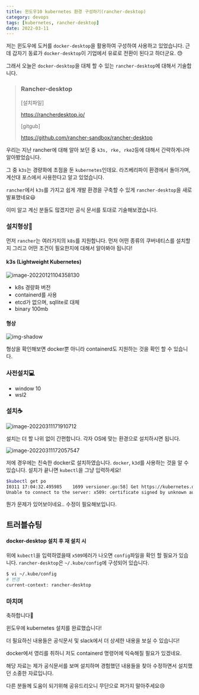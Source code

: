 ```yaml
---
title: 윈도우10 kubernetes 환경 구성하기(rancher-desktop)
category: devops
tags: [kubernetes, rancher-desktop]
date: 2022-03-11
---
```


저는 윈도우에 도커를 `docker-desktop`을 활용하여 구성하여 사용하고 있었습니다. 근데 갑자기 동료가 `docker-desktop`이 기업에서 유료로 전환이 된다고 하더군요. :sweat:

그래서 오늘은 `docker-desktop`을 대체 할 수 있는 `rancher-desktop`에 대해서 기술합니다.

> ### Rancher-desktop
>
> [설치파일]
>
> https://rancherdesktop.io/
>
> [gitgub]
>
> https://github.com/rancher-sandbox/rancher-desktop

우리는 지난 rancher에 대해 알아 보던 중 `k3s, rke, rke2`등에 대해서 간략하게나마 알아봤었습니다.

그 중 `k3s`는 경량화에 초점을 둔 `kubernetes`인데요. 라즈베리파이 환경에서 돌아가며, 계산대 포스에서 사용한다고 알고 있었습니다.

`rancher`에서 `k3s`를 가지고 쉽게 개발 환경을 구축할 수 있게 `rancher-desktop`을 새로 발표했네요:smiley:

이미 알고 계신 분들도 많겠지만 공식 문서를 토대로 기술해보겠습니다.

### 설치형상:memo:

먼저 `rancher`는 여러가지의 `k8s`를 지원합니다. 먼저 어떤 종류의 쿠버네티스를 설치할 지 그리고 어떤 조건이 필요한지에 대해서 알아봐야 됩니다!

#### k3s (Lightweight Kubernetes)

![image-20220121104358130](../../../assets/images/posts/2022-01-21-post-install-rke/image-20220121104358130.png)

- k8s 경량화 버전
- containerd를 사용
- etcd가 없으며, sqllite로 대체
- binary 100mb

#### 형상

![img-shadow](https://rancherdesktop.io/images/how-it-works-rancher-desktop.svg)

형상을 확인해보면 docker뿐 아니라 containerd도 지원하는 것을 확인 할 수 있습니다.

### 사전설치:computer:

- window 10
- wsl2

### 설치:coffee:

![image-20220311171910712](../../../assets/images/posts/2022-03-11-post-install-rancher-desktop/image-20220311171910712.png)

설치는 더 할 나위 없이 간편합니다. 각자 OS에 맞는 환경으로 설치하시면 됩니다.

![image-20220311172057547](../../../assets/images/posts/2022-03-11-post-install-rancher-desktop/image-20220311172057547.png)

저에 경우에는 친숙한 docker로 설치하였습니다. `docker`, `k3d`를 사용하는 것을 알 수 있습니다. 설치가 끝나면 `kubectl`을 그냥 입력하세요!

```bash
$kubectl get po
I0311 17:04:32.495985    1699 versioner.go:58] Get https://kubernetes.docker.internal:6443/version?timeout=5s: x509: certificate signed by unknown authority
Unable to connect to the server: x509: certificate signed by unknown authority
```

뭔가 문제가 있어보이네요.. 수정이 필요해보입니다.

## 트러블슈팅

#### docker-desktop 설치 후 재 설치 시

위에 `kubectl`을 입력하였을때 `x509`에러가 나오면 `config`파일을 확인 할 필요가 있습니다. `rancher-desktop`은 `~/.kube/config`에 구성되어 있습니다.

```bash
$ vi ~/.kube/config
# 변경
current-context: rancher-desktop
```

### 마치며

축하합니다:tada:

윈도우에 kubernetes 설치를 완료했습니다!

더 필요하신 내용들은 공식문서 및 slack에서 더 상세한 내용을 보실 수 있습니다!

docker에서 영리를 취하니 저도 containerd 명령어에 익숙해질 필요가 있겠네요.

해당 자료는 제가 공식문서를 보며 설치하며 경험했던 내용들을 찾아 수정하면서 설치했던 소중한 자료입니다.

다른 분들께 도움이 되기위해 공유드리오니 무단으로 퍼가지 말아주세요:cry:
